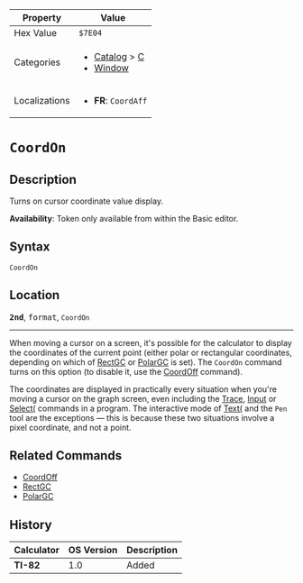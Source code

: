 | Property      | Value |
|---------------|-------|
| Hex Value     | `$7E04`|
| Categories    | <ul><li>[Catalog](<../categories/Catalog.md>) > [C](<../categories/Catalog.md#C>)</li><li>[Window](<../categories/Window.md>)</li></ul> |
| Localizations | <ul><li><b>FR</b>: `CoordAff`</li></ul> |

# `CoordOn`

## Description
Turns on cursor coordinate value display.


<b>Availability</b>: Token only available from within the Basic editor.

## Syntax
`CoordOn`

## Location
<tt><kbd><b>2nd</b></kbd></tt>, <kbd>format</kbd>, `CoordOn`
<hr>

When moving a cursor on a screen, it's possible for the calculator to display the coordinates of the current point (either polar or rectangular coordinates, depending on which of [RectGC](/rectgc) or [PolarGC](/polargc) is set). The `CoordOn` command turns on this option (to disable it, use the [CoordOff](/coordoff) command).

The coordinates are displayed in practically every situation when you're moving a cursor on the graph screen, even including the [Trace](/trace), [Input](/input) or [Select(](/select) commands in a program. The interactive mode of [Text(](/text) and the `Pen` tool are the exceptions — this is because these two situations involve a pixel coordinate, and not a point.

## Related Commands

*   [CoordOff](/coordoff)
*   [RectGC](/rectgc)
*   [PolarGC](/polargc)

## History
| Calculator | OS Version | Description |
|------------|------------|-------------|
| <b>TI-82</b> | 1.0 | Added |


